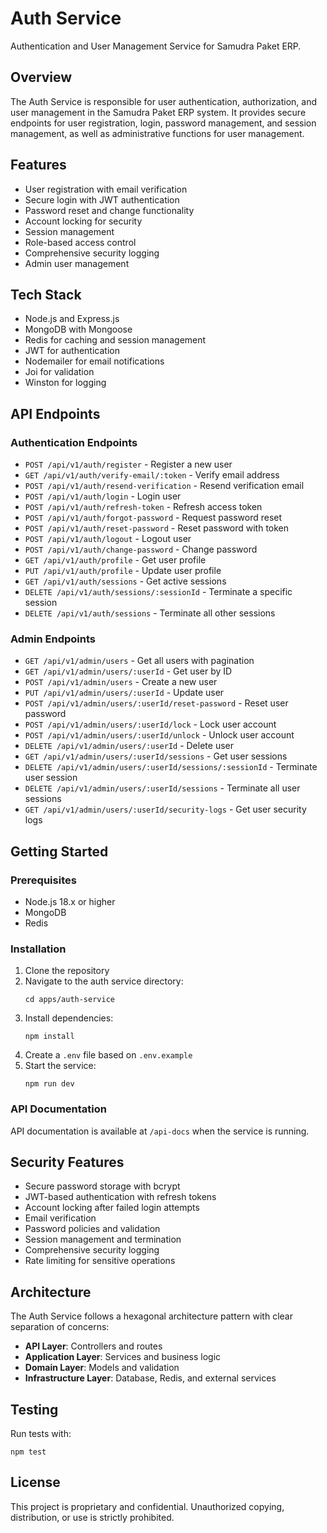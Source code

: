 # Auth Service

Authentication and User Management Service for Samudra Paket ERP.

## Overview

The Auth Service is responsible for user authentication, authorization, and user management in the Samudra Paket ERP system. It provides secure endpoints for user registration, login, password management, and session management, as well as administrative functions for user management.

## Features

- User registration with email verification
- Secure login with JWT authentication
- Password reset and change functionality
- Account locking for security
- Session management
- Role-based access control
- Comprehensive security logging
- Admin user management

## Tech Stack

- Node.js and Express.js
- MongoDB with Mongoose
- Redis for caching and session management
- JWT for authentication
- Nodemailer for email notifications
- Joi for validation
- Winston for logging

## API Endpoints

### Authentication Endpoints

- `POST /api/v1/auth/register` - Register a new user
- `GET /api/v1/auth/verify-email/:token` - Verify email address
- `POST /api/v1/auth/resend-verification` - Resend verification email
- `POST /api/v1/auth/login` - Login user
- `POST /api/v1/auth/refresh-token` - Refresh access token
- `POST /api/v1/auth/forgot-password` - Request password reset
- `POST /api/v1/auth/reset-password` - Reset password with token
- `POST /api/v1/auth/logout` - Logout user
- `POST /api/v1/auth/change-password` - Change password
- `GET /api/v1/auth/profile` - Get user profile
- `PUT /api/v1/auth/profile` - Update user profile
- `GET /api/v1/auth/sessions` - Get active sessions
- `DELETE /api/v1/auth/sessions/:sessionId` - Terminate a specific session
- `DELETE /api/v1/auth/sessions` - Terminate all other sessions

### Admin Endpoints

- `GET /api/v1/admin/users` - Get all users with pagination
- `GET /api/v1/admin/users/:userId` - Get user by ID
- `POST /api/v1/admin/users` - Create a new user
- `PUT /api/v1/admin/users/:userId` - Update user
- `POST /api/v1/admin/users/:userId/reset-password` - Reset user password
- `POST /api/v1/admin/users/:userId/lock` - Lock user account
- `POST /api/v1/admin/users/:userId/unlock` - Unlock user account
- `DELETE /api/v1/admin/users/:userId` - Delete user
- `GET /api/v1/admin/users/:userId/sessions` - Get user sessions
- `DELETE /api/v1/admin/users/:userId/sessions/:sessionId` - Terminate user session
- `DELETE /api/v1/admin/users/:userId/sessions` - Terminate all user sessions
- `GET /api/v1/admin/users/:userId/security-logs` - Get user security logs

## Getting Started

### Prerequisites

- Node.js 18.x or higher
- MongoDB
- Redis

### Installation

1. Clone the repository
2. Navigate to the auth service directory:
   ```
   cd apps/auth-service
   ```
3. Install dependencies:
   ```
   npm install
   ```
4. Create a `.env` file based on `.env.example`
5. Start the service:
   ```
   npm run dev
   ```

### API Documentation

API documentation is available at `/api-docs` when the service is running.

## Security Features

- Secure password storage with bcrypt
- JWT-based authentication with refresh tokens
- Account locking after failed login attempts
- Email verification
- Password policies and validation
- Session management and termination
- Comprehensive security logging
- Rate limiting for sensitive operations

## Architecture

The Auth Service follows a hexagonal architecture pattern with clear separation of concerns:

- **API Layer**: Controllers and routes
- **Application Layer**: Services and business logic
- **Domain Layer**: Models and validation
- **Infrastructure Layer**: Database, Redis, and external services

## Testing

Run tests with:

```
npm test
```

## License

This project is proprietary and confidential. Unauthorized copying, distribution, or use is strictly prohibited.

